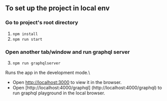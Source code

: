 ## To set up the project in local env
### Go to project's root directory
1. `npm install`
2. `npm run start`
### Open another tab/window and run graphql server
3. `npm run graphqlserver`

Runs the app in the development mode.\
- Open [http://localhost:3000](http://localhost:3000) to view it in the browser.
- Open [http://localhost:4000/graphql] (http://localhost:4000/graphql) to run graphql playground in the local browser.
